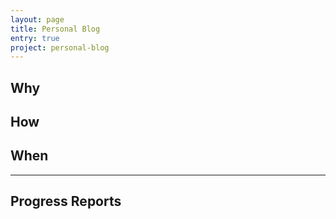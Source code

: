 ```yaml
---
layout: page
title: Personal Blog
entry: true
project: personal-blog
---
```


## Why

## How

## When

---

## Progress Reports

